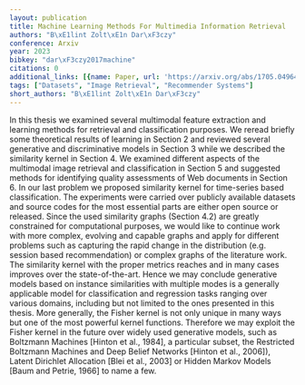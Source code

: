 ```yaml
---
layout: publication
title: Machine Learning Methods For Multimedia Information Retrieval
authors: "B\xE1lint Zolt\xE1n Dar\xF3czy"
conference: Arxiv
year: 2023
bibkey: "dar\xF3czy2017machine"
citations: 0
additional_links: [{name: Paper, url: 'https://arxiv.org/abs/1705.04964'}]
tags: ["Datasets", "Image Retrieval", "Recommender Systems"]
short_authors: "B\xE1lint Zolt\xE1n Dar\xF3czy"
---
```

In this thesis we examined several multimodal feature extraction and learning
methods for retrieval and classification purposes. We reread briefly some
theoretical results of learning in Section 2 and reviewed several generative
and discriminative models in Section 3 while we described the similarity kernel
in Section 4. We examined different aspects of the multimodal image retrieval
and classification in Section 5 and suggested methods for identifying quality
assessments of Web documents in Section 6. In our last problem we proposed
similarity kernel for time-series based classification. The experiments were
carried over publicly available datasets and source codes for the most
essential parts are either open source or released. Since the used similarity
graphs (Section 4.2) are greatly constrained for computational purposes, we
would like to continue work with more complex, evolving and capable graphs and
apply for different problems such as capturing the rapid change in the
distribution (e.g. session based recommendation) or complex graphs of the
literature work. The similarity kernel with the proper metrics reaches and in
many cases improves over the state-of-the-art. Hence we may conclude generative
models based on instance similarities with multiple modes is a generally
applicable model for classification and regression tasks ranging over various
domains, including but not limited to the ones presented in this thesis. More
generally, the Fisher kernel is not only unique in many ways but one of the
most powerful kernel functions. Therefore we may exploit the Fisher kernel in
the future over widely used generative models, such as Boltzmann Machines
[Hinton et al., 1984], a particular subset, the Restricted Boltzmann Machines
and Deep Belief Networks [Hinton et al., 2006]), Latent Dirichlet Allocation
[Blei et al., 2003] or Hidden Markov Models [Baum and Petrie, 1966] to name a
few.